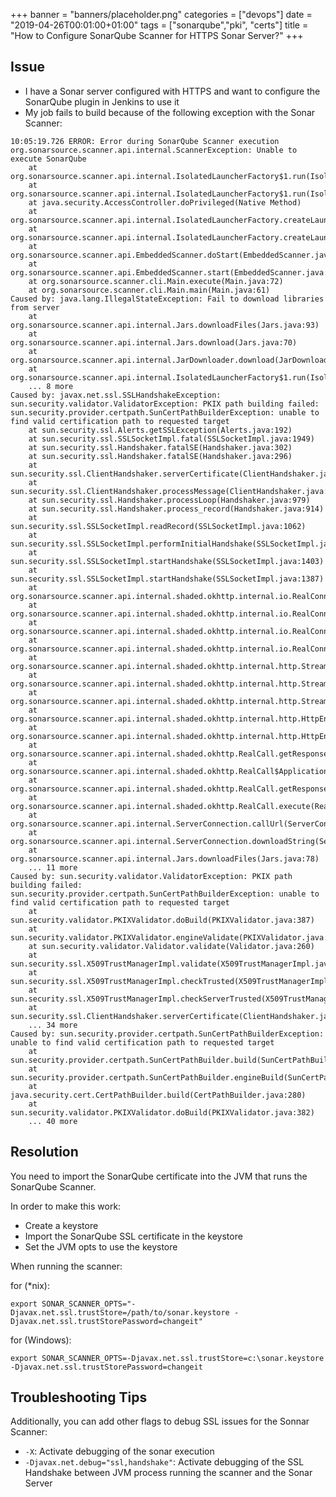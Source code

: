 +++
banner = "banners/placeholder.png"
categories = ["devops"]
date = "2019-04-26T00:01:00+01:00"
tags = ["sonarqube","pki", "certs"]
title = "How to Configure SonarQube Scanner for HTTPS Sonar Server?"
+++

## Issue
* I have a Sonar server configured with HTTPS and want to configure the SonarQube plugin in Jenkins to use it
* My job fails to build because of the following exception with the Sonar Scanner:

```
10:05:19.726 ERROR: Error during SonarQube Scanner execution
org.sonarsource.scanner.api.internal.ScannerException: Unable to execute SonarQube
	at org.sonarsource.scanner.api.internal.IsolatedLauncherFactory$1.run(IsolatedLauncherFactory.java:84)
	at org.sonarsource.scanner.api.internal.IsolatedLauncherFactory$1.run(IsolatedLauncherFactory.java:71)
	at java.security.AccessController.doPrivileged(Native Method)
	at org.sonarsource.scanner.api.internal.IsolatedLauncherFactory.createLauncher(IsolatedLauncherFactory.java:71)
	at org.sonarsource.scanner.api.internal.IsolatedLauncherFactory.createLauncher(IsolatedLauncherFactory.java:67)
	at org.sonarsource.scanner.api.EmbeddedScanner.doStart(EmbeddedScanner.java:218)
	at org.sonarsource.scanner.api.EmbeddedScanner.start(EmbeddedScanner.java:156)
	at org.sonarsource.scanner.cli.Main.execute(Main.java:72)
	at org.sonarsource.scanner.cli.Main.main(Main.java:61)
Caused by: java.lang.IllegalStateException: Fail to download libraries from server
	at org.sonarsource.scanner.api.internal.Jars.downloadFiles(Jars.java:93)
	at org.sonarsource.scanner.api.internal.Jars.download(Jars.java:70)
	at org.sonarsource.scanner.api.internal.JarDownloader.download(JarDownloader.java:39)
	at org.sonarsource.scanner.api.internal.IsolatedLauncherFactory$1.run(IsolatedLauncherFactory.java:75)
	... 8 more
Caused by: javax.net.ssl.SSLHandshakeException: sun.security.validator.ValidatorException: PKIX path building failed: sun.security.provider.certpath.SunCertPathBuilderException: unable to find valid certification path to requested target
	at sun.security.ssl.Alerts.getSSLException(Alerts.java:192)
	at sun.security.ssl.SSLSocketImpl.fatal(SSLSocketImpl.java:1949)
	at sun.security.ssl.Handshaker.fatalSE(Handshaker.java:302)
	at sun.security.ssl.Handshaker.fatalSE(Handshaker.java:296)
	at sun.security.ssl.ClientHandshaker.serverCertificate(ClientHandshaker.java:1509)
	at sun.security.ssl.ClientHandshaker.processMessage(ClientHandshaker.java:216)
	at sun.security.ssl.Handshaker.processLoop(Handshaker.java:979)
	at sun.security.ssl.Handshaker.process_record(Handshaker.java:914)
	at sun.security.ssl.SSLSocketImpl.readRecord(SSLSocketImpl.java:1062)
	at sun.security.ssl.SSLSocketImpl.performInitialHandshake(SSLSocketImpl.java:1375)
	at sun.security.ssl.SSLSocketImpl.startHandshake(SSLSocketImpl.java:1403)
	at sun.security.ssl.SSLSocketImpl.startHandshake(SSLSocketImpl.java:1387)
	at org.sonarsource.scanner.api.internal.shaded.okhttp.internal.io.RealConnection.connectTls(RealConnection.java:239)
	at org.sonarsource.scanner.api.internal.shaded.okhttp.internal.io.RealConnection.establishProtocol(RealConnection.java:196)
	at org.sonarsource.scanner.api.internal.shaded.okhttp.internal.io.RealConnection.buildConnection(RealConnection.java:171)
	at org.sonarsource.scanner.api.internal.shaded.okhttp.internal.io.RealConnection.connect(RealConnection.java:111)
	at org.sonarsource.scanner.api.internal.shaded.okhttp.internal.http.StreamAllocation.findConnection(StreamAllocation.java:187)
	at org.sonarsource.scanner.api.internal.shaded.okhttp.internal.http.StreamAllocation.findHealthyConnection(StreamAllocation.java:123)
	at org.sonarsource.scanner.api.internal.shaded.okhttp.internal.http.StreamAllocation.newStream(StreamAllocation.java:93)
	at org.sonarsource.scanner.api.internal.shaded.okhttp.internal.http.HttpEngine.connect(HttpEngine.java:296)
	at org.sonarsource.scanner.api.internal.shaded.okhttp.internal.http.HttpEngine.sendRequest(HttpEngine.java:248)
	at org.sonarsource.scanner.api.internal.shaded.okhttp.RealCall.getResponse(RealCall.java:243)
	at org.sonarsource.scanner.api.internal.shaded.okhttp.RealCall$ApplicationInterceptorChain.proceed(RealCall.java:201)
	at org.sonarsource.scanner.api.internal.shaded.okhttp.RealCall.getResponseWithInterceptorChain(RealCall.java:163)
	at org.sonarsource.scanner.api.internal.shaded.okhttp.RealCall.execute(RealCall.java:57)
	at org.sonarsource.scanner.api.internal.ServerConnection.callUrl(ServerConnection.java:113)
	at org.sonarsource.scanner.api.internal.ServerConnection.downloadString(ServerConnection.java:98)
	at org.sonarsource.scanner.api.internal.Jars.downloadFiles(Jars.java:78)
	... 11 more
Caused by: sun.security.validator.ValidatorException: PKIX path building failed: sun.security.provider.certpath.SunCertPathBuilderException: unable to find valid certification path to requested target
	at sun.security.validator.PKIXValidator.doBuild(PKIXValidator.java:387)
	at sun.security.validator.PKIXValidator.engineValidate(PKIXValidator.java:292)
	at sun.security.validator.Validator.validate(Validator.java:260)
	at sun.security.ssl.X509TrustManagerImpl.validate(X509TrustManagerImpl.java:324)
	at sun.security.ssl.X509TrustManagerImpl.checkTrusted(X509TrustManagerImpl.java:229)
	at sun.security.ssl.X509TrustManagerImpl.checkServerTrusted(X509TrustManagerImpl.java:124)
	at sun.security.ssl.ClientHandshaker.serverCertificate(ClientHandshaker.java:1491)
	... 34 more
Caused by: sun.security.provider.certpath.SunCertPathBuilderException: unable to find valid certification path to requested target
	at sun.security.provider.certpath.SunCertPathBuilder.build(SunCertPathBuilder.java:146)
	at sun.security.provider.certpath.SunCertPathBuilder.engineBuild(SunCertPathBuilder.java:131)
	at java.security.cert.CertPathBuilder.build(CertPathBuilder.java:280)
	at sun.security.validator.PKIXValidator.doBuild(PKIXValidator.java:382)
	... 40 more
```


## Resolution
You need to import the SonarQube certificate into the JVM that runs the SonarQube Scanner.

In order to make this work:

* Create a keystore
* Import the SonarQube SSL certificate in the keystore
* Set the JVM opts to use the keystore

When running the scanner:

for (*nix):

    export SONAR_SCANNER_OPTS="-Djavax.net.ssl.trustStore=/path/to/sonar.keystore -Djavax.net.ssl.trustStorePassword=changeit"

for (Windows):

    export SONAR_SCANNER_OPTS=-Djavax.net.ssl.trustStore=c:\sonar.keystore -Djavax.net.ssl.trustStorePassword=changeit


## Troubleshooting Tips
Additionally, you can add other flags to debug SSL issues for the Sonnar Scanner:

* `-X`: Activate debugging of the sonar execution
* `-Djavax.net.debug="ssl,handshake"`: Activate debugging of the SSL Handshake between JVM process running the scanner and the Sonar Server
